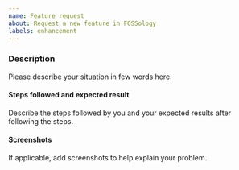 ```yaml
---
name: Feature request
about: Request a new feature in FOSSology
labels: enhancement
---
```


<!-- Before filling this issue, please read the Wiki (https://github.com/fossology/fossology/wiki)
and search if the bug do not already exists in the issues (https://github.com/fossology/fossology/issues). -->

### Description

Please describe your situation in few words here.

#### Steps followed and expected result

Describe the steps followed by you and your expected results after following the steps.

#### Screenshots

If applicable, add screenshots to help explain your problem.
